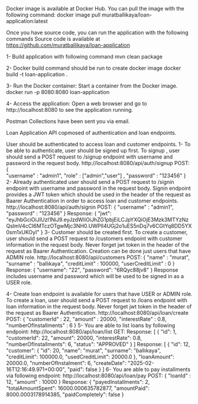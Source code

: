 Docker image is available at Docker Hub. You can pull the image with the following command:
docker image pull muratballikaya/loan-application:latest


Once you have source code, you can run the application with the following commands
Source code is available at https://github.com/muratballikaya/loan-application

1- Build application with following command 
    mvn clean package 

2- Docker build command should be run to create docker image 
    docker build -t loan-application .

3- Run the Docker container: Start a container from the Docker image.  
docker run -p 8080:8080 loan-application

4- Access the application: Open a web browser and go to http://localhost:8080 to see the application running.

Postman Collections have been sent you via email.


Loan Application API copmosed of authentication and loan endpoints.

User should be authenticated to access loan and customer endpoints.
1-  To be able to authenticate, user should be signed up first.
To signup , user should send a POST request to /signup endpoint with username and password in the request body.
 http://localhost:8080/api/auth/signup
       POST:  
        {   
        "username" : "admin1",
        "role" : ["admin","user"] ,
        "password" : "123456"
        }
2- Already authenticated user should send a POST request to /signin endpoint with username and password in the request body.
    Signin endpoint provides a JWT token which should be used in the header of the request as Baarer Authentication in order to access loan and customer endpoints.
    http://localhost:8080/api/auth/signin
      POST:  {
        "username" : "admin1",
        "password" : "123456"
          }
    Response: {
            "jwt": "eyJhbGciOiJIUzI1NiJ9.eyJzdWIiOiJhZG1pbjEiLCJpYXQiOjE3Mzk3MTYzNzQsImV4cCI6MTczOTgwMjc3NH0.UWPIl4UGj2o1uES5nDq7v6CGtYq8DD5YX0sm1xUKOyI"
            }
3- Customer should be created first. 
    To create a customer, user should send a POST request to /customers endpoint with customer information in the request body.
    Never forget jwt token in the header of the request as Baarer Authentication.
    Creation can be done just  users that have ADMIN role.
    http://localhost:8080/api/customers
    POST: {
          "name" : "murat",
         "surname" : "ballıkaya",
         "creditLimit" : 100000,
         "userCreditLimit" : 0
        }
     Response: {
        "username": "22",
        "password": "6RQyc88jv8"
        } 
    Response includes username and password which will be used to be signed in as a USER role.

4- Create loan endpoint is available for users that have USER or ADMIN role.
    To create a loan, user should send a POST request to /loans endpoint with loan information in the request body.
    Never forget jwt token in the header of the request as Baarer Authentication.
    http://localhost:8080/api/loan/create
    POST: {
        "customerId" : 22,
        "amount" : 20000,
        "interestRate" : 0.8,
        "numberOfInstallments" : 6
        }
5-  You are able to list loans by following endpoint:
        http://localhost:8080/api/loan/list
    GET: 
    Response: [
            {
                "id": 1,
                "customerId": 22,
                "amount": 20000,
                "interestRate": 0.8,
                "numberOfInstallments": 6,
                "status": "APPROVED"
            }
            ]
Response: [
        {
        "id": 12,
        "customer": {
        "id": 20,
        "name": "murat",
        "surname": "ballıkaya",
        "creditLimit": 100000.0,
        "usedCreditLimit": 20000.0
        },
        "loanAmount": 20000.0,
        "numberOfInstalment": 6,
        "createDate": "2025-02-16T12:16:49.971+00:00",
        "paid": false
        }
        ]
6-  You are able to pay installments via following endpoint:
    http://localhost:8080/api/loan/pay
      POST:  {
        "loanId" : 12,
        "amount" : 10000
        }
    Response:
        {
        "payedInstallments": 2,
        "totalAmountSpent": 16000.000635782877,
        "amountPaid": 8000.0003178914385,
        "paidCompletely": false
        }
